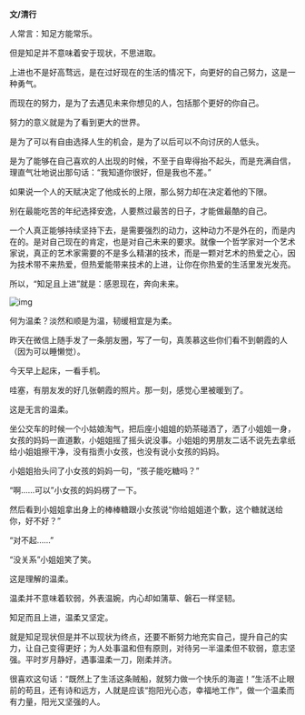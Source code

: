 **文/清行**

人常言：知足方能常乐。

但是知足并不意味着安于现状，不思进取。

上进也不是好高骛远，是在过好现在的生活的情况下，向更好的自己努力，这是一种勇气。

而现在的努力，是为了去遇见未来你想见的人，包括那个更好的你自己。

努力的意义就是为了看到更大的世界。

是为了可以有自由选择人生的机会，是为了以后可以不向讨厌的人低头。

是为了能够在自己喜欢的人出现的时候，不至于自卑得抬不起头，而是充满自信，理直气壮地说出那句话：“我知道你很好，但是我也不差。”

如果说一个人的天赋决定了他成长的上限，那么努力却在决定着他的下限。

别在最能吃苦的年纪选择安逸，人要熬过最苦的日子，才能做最酷的自己。

一个人真正能够持续坚持下去，是需要强烈的动力，这种动力不是外在的，而是内在的。是对自己现在的肯定，也是对自己未来的要求。就像一个哲学家对一个艺术家说，真正的艺术家需要的不是多么精湛的技术，而是一颗对艺术的热爱之心，因为技术带不来热爱，但热爱能带来技术的上进，让你在你热爱的生活里发光发亮。

所以，“知足且上进”就是：感恩现在，奔向未来。

![img](http://www.zreading.cn/wp-content/uploads/2021/05/2021-05-15_115336.jpg)

何为温柔？淡然和顺是为温，韧缓相宜是为柔。

昨天在微信上随手发了一条朋友圈，写了一句，真羡慕这些你们看不到朝霞的人（因为可以睡懒觉）。

今天早上起床，一看手机。

哇塞，有朋友发的好几张朝霞的照片。那一刻，感觉心里被暖到了。

这是无言的温柔。

坐公交车的时候一个小姑娘淘气，把后座小姐姐的奶茶碰洒了，洒了小姐姐一身，女孩的妈妈一直道歉，小姐姐摇了摇头说没事。小姐姐的男朋友二话不说先去拿纸给小姐姐擦干净，没有指责小女孩，也没有说小女孩的妈妈。

小姐姐抬头问了小女孩的妈妈一句，“孩子能吃糖吗？”

“啊……可以”小女孩的妈妈楞了一下。

然后看到小姐姐拿出身上的棒棒糖跟小女孩说“你给姐姐道个歉，这个糖就送给你，好不好？”

“对不起……”

“没关系”小姐姐笑了笑。

这是理解的温柔。

温柔并不意味着软弱，外表温婉，内心却如蒲草、磐石一样坚韧。

知足而且上进，温柔又坚定。

就是知足现状但是并不以现状为终点，还要不断努力地充实自己，提升自己的实力，让自己变得更好；为人处事温和但有原则，对待另一半温柔但不软弱，意志坚强。平时岁月静好，遇事温柔一刀，刚柔并济。

很喜欢这句话：“既然上了生活这条贼船，就努力做一个快乐的海盗！”生活不止眼前的苟且，还有诗和远方，人就是应该“抱阳光心态，幸福地工作”，做一个温柔而有力量，阳光又坚强的人。